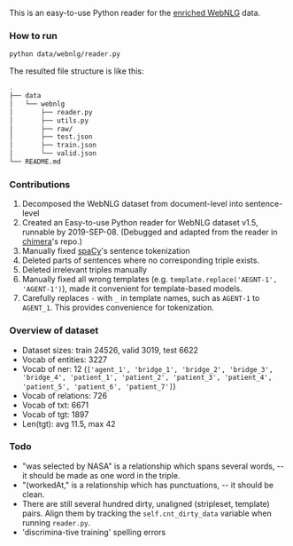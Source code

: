 This is an easy-to-use Python reader for the [enriched WebNLG](https://github.com/ThiagoCF05/webnlg) data.

### How to run
```bash
python data/webnlg/reader.py
```
The resulted file structure is like this:
```bash
.
├── data
│   └── webnlg
│       ├── reader.py
│       ├── utils.py
│       ├── raw/
│       ├── test.json
│       ├── train.json
│       └── valid.json
└── README.md
```

### Contributions
1. Decomposed the WebNLG dataset from document-level into sentence-level
1. Created an Easy-to-use Python reader for WebNLG dataset v1.5, runnable by 2019-SEP-08. (Debugged and adapted from the reader in [chimera](https://github.com/AmitMY/chimera)'s repo.) 
1. Manually fixed [spaCy](https://spacy.io/)'s sentence tokenization 
1. Deleted parts of sentences where no corresponding triple exists.
1. Deleted irrelevant triples manually
1. Manually fixed all wrong templates (e.g. `template.replace('AEGNT-1', 'AGENT-1')`), made it convenient for template-based models.
1. Carefully replaces `-` with `_` in template names, such as `AGENT-1` to `AGENT_1`. This provides convenience for tokenization.


### Overview of dataset
- Dataset sizes: train 24526, valid 3019, test 6622
- Vocab of entities: 3227
- Vocab of ner: 12 (`['agent_1', 'bridge_1', 'bridge_2', 'bridge_3', 'bridge_4', 'patient_1', 'patient_2', 'patient_3', 'patient_4', 'patient_5', 'patient_6', 'patient_7']`)
- Vocab of relations: 726
- Vocab of txt: 6671
- Vocab of tgt: 1897
- Len(tgt): avg 11.5, max 42


### Todo
- "was selected by NASA" is a relationship which spans several words, -- it should be made as one word in the triple.
- "(workedAt," is a relationship which has punctuations, -- it should be clean.
- There are still several hundred dirty, unaligned (stripleset, template) pairs. Align them by tracking the `self.cnt_dirty_data` variable when running `reader.py`.
- 'discrimina-tive training' spelling errors


